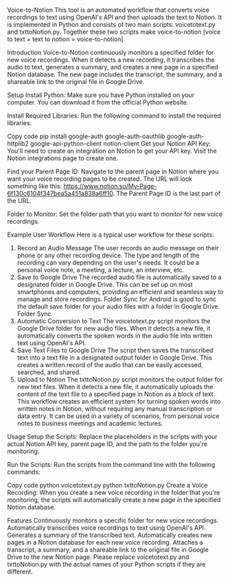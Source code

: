 Voice-to-Notion
This tool is an automated workflow that converts voice recordings to text using OpenAI's API and then uploads the text to Notion. It is implemented in Python and consists of two main scripts: voicetotext.py and txttoNotion.py. Together these two scripts make voice-to-notion [voice to text + text to notion = voice-to-notion]

Introduction
Voice-to-Notion continuously monitors a specified folder for new voice recordings. When it detects a new recording, it transcribes the audio to text, generates a summary, and creates a new page in a specified Notion database. The new page includes the transcript, the summary, and a shareable link to the original file in Google Drive.

Setup
Install Python: Make sure you have Python installed on your computer. You can download it from the official Python website.

Install Required Libraries: Run the following command to install the required libraries:

Copy code
pip install google-auth google-auth-oauthlib google-auth-httplib2 google-api-python-client notion-client
Get your Notion API Key: You'll need to create an integration on Notion to get your API key. Visit the Notion integrations page to create one.

Find your Parent Page ID: Navigate to the parent page in Notion where you want your voice recording pages to be created. The URL will look something like this: https://www.notion.so/My-Page-6f130c6104f347bea5a451a838a6ff10. The Parent Page ID is the last part of the URL.

Folder to Monitor: Set the folder path that you want to monitor for new voice recordings.

Example User Workflow
Here is a typical user workflow for these scripts:
1.	Record an Audio Message
The user records an audio message on their phone or any other recording device. The type and length of the recording can vary depending on the user's needs. It could be a personal voice note, a meeting, a lecture, an interview, etc.
2.	Save to Google Drive
The recorded audio file is automatically saved to a designated folder in Google Drive. This can be set up on most smartphones and computers, providing an efficient and seamless way to manage and store recordings. Folder Sync for Android is good to sync the default save folder for your audio files with a folder in Google Drive. Folder Sync
3.	Automatic Conversion to Text
The voicetotext.py script monitors the Google Drive folder for new audio files. When it detects a new file, it automatically converts the spoken words in the audio file into written text using OpenAI's API.
4.	Save Text Files to Google Drive
The script then saves the transcribed text into a text file in a designated output folder in Google Drive. This creates a written record of the audio that can be easily accessed, searched, and shared.
5.	Upload to Notion
The txttoNotion.py script monitors the output folder for new text files. When it detects a new file, it automatically uploads the content of the text file to a specified page in Notion as a block of text.
This workflow creates an efficient system for turning spoken words into written notes in Notion, without requiring any manual transcription or data entry. It can be used in a variety of scenarios, from personal voice notes to business meetings and academic lectures.


Usage
Setup the Scripts: Replace the placeholders in the scripts with your actual Notion API key, parent page ID, and the path to the folder you're monitoring.

Run the Scripts: Run the scripts from the command line with the following commands:

Copy code
python voicetotext.py
python txttoNotion.py
Create a Voice Recording: When you create a new voice recording in the folder that you're monitoring, the scripts will automatically create a new page in the specified Notion database.

Features
Continuously monitors a specific folder for new voice recordings.
Automatically transcribes voice recordings to text using OpenAI's API.
Generates a summary of the transcribed text.
Automatically creates new pages in a Notion database for each new voice recording.
Attaches a transcript, a summary, and a shareable link to the original file in Google Drive to the new Notion page.
Please replace voicetotext.py and txttoNotion.py with the actual names of your Python scripts if they are different.
